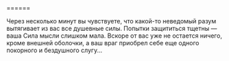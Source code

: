 ======

Через несколько минут вы чувствуете, что какой-то неведомый разум вытягивает из вас все душевные силы. Попытки защититься тщетны — ваша Сила мысли слишком мала. Вскоре от вас уже не остается ничего, кроме внешней оболочки, а ваш враг приобрел себе еще одного покорного и бездушного слугу...

